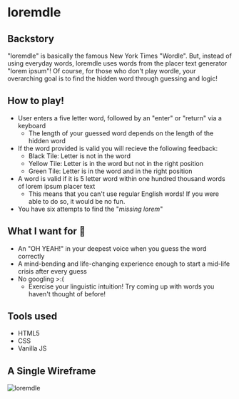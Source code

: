 # loremdle
## Backstory
"loremdle" is basically the famous New York Times "Wordle". But, instead of using everyday words, loremdle uses words from the placer text generator "lorem ipsum"! Of course, for those who don't play wordle, your overarching goal is to find the hidden word through guessing and logic!

## How to play! 
* User enters a five letter word, followed by an "enter" or "return" via a keyboard
  * The length of your guessed word depends on the length of the hidden word 
* If the word provided is valid you will recieve the following feedback:
  * Black Tile: Letter is not in the word
  * Yellow Tile: Letter is in the word but not in the right position
  * Green Tile: Letter is in the word and in the right position
* A word is valid if it is 5 letter word within one hundred thousand words of lorem ipsum placer text
  * This means that you can't use regular English words! If you were able to do so, it would be no fun.
* You have six attempts to find the "_missing lorem_"

## What I want for 🫵
* An "OH YEAH!" in your deepest voice when you guess the word correctly
* A mind-bending and life-changing experience enough to start a mid-life crisis after every guess 
* No googling >:(
  * Exercise your linguistic intuition! Try coming up with words you haven't thought of before! 

## Tools used
* HTML5
* CSS
* Vanilla JS

## A Single Wireframe
![loremdle](https://user-images.githubusercontent.com/104126976/169827204-7e45c9d1-d5a4-4466-8d37-7c8f524878c9.jpeg)
